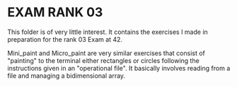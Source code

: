 # EXAM RANK 03

This folder is of very little interest. It contains the exercises I made in preparation for the rank 03 Exam at 42.

Mini_paint and Micro_paint are very similar exercises that consist of "painting" to the terminal either rectangles or circles following the instructions given in an "operational file". It basically involves reading from a file and managing a bidimensional array.
